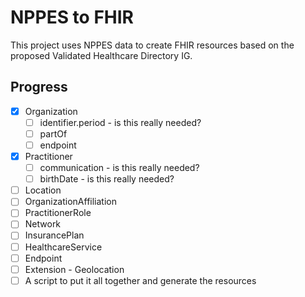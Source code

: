 # NPPES to FHIR

This project uses NPPES data to create FHIR resources based on the proposed
Validated Healthcare Directory IG.

## Progress
- [x] Organization
  - [ ] identifier.period - is this really needed?
  - [ ] partOf
  - [ ] endpoint
- [x] Practitioner
  - [ ] communication - is this really needed?
  - [ ] birthDate - is this really needed?
- [ ] Location
- [ ] OrganizationAffiliation
- [ ] PractitionerRole
- [ ] Network
- [ ] InsurancePlan
- [ ] HealthcareService
- [ ] Endpoint
- [ ] Extension - Geolocation
- [ ] A script to put it all together and generate the resources
